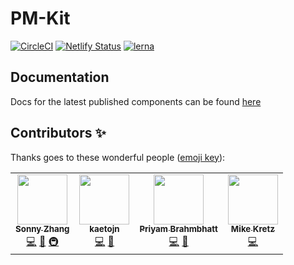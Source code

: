 # PM-Kit

[![CircleCI](https://circleci.com/gh/telus/pm-kit/tree/master.svg?style=svg)](https://circleci.com/gh/telus/pm-kit/tree/master)
[![Netlify Status](https://api.netlify.com/api/v1/badges/54cd9468-5892-426e-b928-ecec2ea3b814/deploy-status)](https://app.netlify.com/sites/elegant-kilby-23bf67/deploys)
[![lerna](https://img.shields.io/badge/maintained%20with-lerna-cc00ff.svg)](https://lerna.js.org/)

## Documentation

Docs for the latest published components can be found [here](https://pmkit.netlify.com)

## Contributors ✨

Thanks goes to these wonderful people ([emoji key](https://allcontributors.org/docs/en/emoji-key)):

<!-- ALL-CONTRIBUTORS-LIST:START - Do not remove or modify this section -->
<!-- prettier-ignore-start -->
<!-- markdownlint-disable -->
<table>
  <tr>
    <td align="center"><a href="https://github.com/Luminous9"><img src="https://avatars3.githubusercontent.com/u/24458564?v=4?s=80" width="80px;" alt=""/><br /><sub><b>Sonny Zhang</b></sub></a><br /><a href="https://github.com/telus/pm-kit/commits?author=Luminous9" title="Code">💻</a> <a href="https://github.com/telus/pm-kit/commits?author=Luminous9" title="Documentation">📖</a> <a href="#infra-Luminous9" title="Infrastructure (Hosting, Build-Tools, etc)">🚇</a></td>
    <td align="center"><a href="https://github.com/kaetojn"><img src="https://avatars3.githubusercontent.com/u/11600801?v=4?s=80" width="80px;" alt=""/><br /><sub><b>kaetojn</b></sub></a><br /><a href="https://github.com/telus/pm-kit/commits?author=kaetojn" title="Code">💻</a> <a href="https://github.com/telus/pm-kit/commits?author=kaetojn" title="Documentation">📖</a></td>
    <td align="center"><a href="https://github.com/pbrahmbhatt3"><img src="https://avatars2.githubusercontent.com/u/27025266?v=4?s=80" width="80px;" alt=""/><br /><sub><b>Priyam Brahmbhatt</b></sub></a><br /><a href="https://github.com/telus/pm-kit/commits?author=pbrahmbhatt3" title="Code">💻</a> <a href="https://github.com/telus/pm-kit/commits?author=pbrahmbhatt3" title="Documentation">📖</a></td>
    <td align="center"><a href="http://www.michaelkretz.com/"><img src="https://avatars0.githubusercontent.com/u/900447?v=4?s=80" width="80px;" alt=""/><br /><sub><b>Mike Kretz</b></sub></a><br /><a href="https://github.com/telus/pm-kit/commits?author=kretzm" title="Code">💻</a></td>
  </tr>
</table>

<!-- markdownlint-enable -->
<!-- prettier-ignore-end -->
<!-- ALL-CONTRIBUTORS-LIST:END -->
